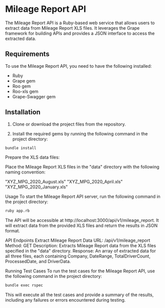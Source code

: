 # Mileage Report API

The Mileage Report API is a Ruby-based web service that allows users to extract data from Mileage Report XLS files. It leverages the Grape framework for building APIs and provides a JSON interface to access the extracted data.

## Requirements

To use the Mileage Report API, you need to have the following installed:

- Ruby
- Grape gem
- Roo gem
- Roo-xls gem
- Grape-Swagger gem

## Installation

1. Clone or download the project files from the repository.

2. Install the required gems by running the following command in the project directory:

```bash
bundle install
```

Prepare the XLS data files:

Place the Mileage Report XLS files in the "data" directory with the following naming convention:

"XYZ_MPG_2020_August.xls"
"XYZ_MPG_2020_April.xls"
"XYZ_MPG_2020_January.xls"

Usage
To start the Mileage Report API server, run the following command in the project directory:

```bash
ruby app.rb
```

The API will be accessible at http://localhost:3000/api/v1/mileage_report. It will extract data from the provided XLS files and return the results in JSON format.

API Endpoints
Extract Mileage Report Data
URL: /api/v1/mileage_report
Method: GET
Description: Extracts Mileage Report data from the XLS files specified in the "data" directory.
Response: An array of extracted data for all three files, each containing Company, DateRange, TotalDriverCount, ProcessedDate, and DriverData.

Running Test Cases
To run the test cases for the Mileage Report API, use the following command in the project directory:

```bash
bundle exec rspec
```

This will execute all the test cases and provide a summary of the results, including any failures or errors encountered during testing.
